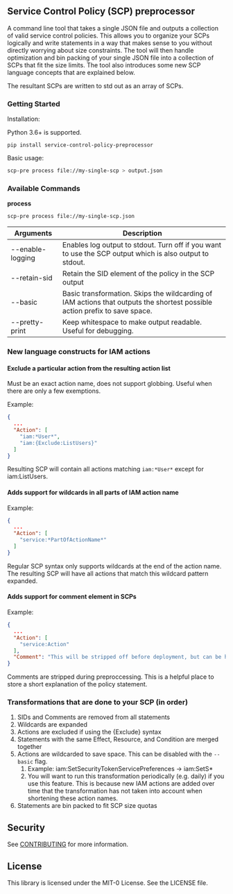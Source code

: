 ## Service Control Policy (SCP) preprocessor

A command line tool that takes a single JSON file and outputs a collection of valid service control policies. This allows you to organize your SCPs logically and write statements in a way that makes sense to you without directly worrying about size constraints. The tool will then handle optimization and bin packing of your single JSON file into a collection of SCPs that fit the size limits.  The tool also introduces some new SCP language concepts that are explained below. 

The resultant SCPs are written to std out as an array of SCPs.

### Getting Started

Installation:

Python 3.6+ is supported.

```
pip install service-control-policy-preprocessor
```

Basic usage:
```bash
scp-pre process file://my-single-scp > output.json
```


### Available Commands

**process**

```bash
scp-pre process file://my-single-scp.json
```

| Arguments | Description |
| --------- |----------- |
| --enable-logging | Enables log output to stdout.  Turn off if you want to use the SCP output which is also output to stdout. |
| --retain-sid | Retain the SID element of the policy in the SCP output |
| --basic | Basic transformation. Skips the wildcarding of IAM actions that outputs the shortest possible action prefix to save space. |
| --pretty-print | Keep whitespace to make output readable. Useful for debugging. |


### New language constructs for IAM actions

#### Exclude a particular action from the resulting action list

Must be an exact action name, does not support globbing. Useful when there are only a few exemptions.

Example:

```json
{
  ...
  "Action": [
    "iam:*User*",
    "iam:{Exclude:ListUsers}"
  ]
}
```

Resulting SCP will contain all actions matching `iam:*User*` except for iam:ListUsers.

#### Adds support for wildcards in all parts of IAM action name

Example:

```json
{
  ...
  "Action": [
    "service:*PartOfActionName*"
  ]
}
```

Regular SCP syntax only supports wildcards at the end of the action name. The resulting SCP will have all actions that match this wildcard pattern expanded.

#### Adds support for comment element in SCPs

Example:

```json
{
  ...
  "Action": [
    "service:Action"
  ],
  "Comment": "This will be stripped off before deployment, but can be helpful when left in a source repository."
}
```

Comments are stripped during preproccessing. This is a helpful place to store a short explanation of the policy statement.

### Transformations that are done to your SCP (in order)

1. SIDs and Comments are removed from all statements
2. Wildcards are expanded
3. Actions are excluded if using the {Exclude} syntax
4. Statements with the same Effect, Resource, and Condition are merged together
5. Actions are wildcarded to save space. This can be disabled with the `--basic` flag.
   1. Example: iam:SetSecurityTokenServicePreferences -> iam:SetS*
   2. You will want to run this transformation periodically (e.g. daily) if you use this feature. This is because new IAM actions are added over time that the transformation has not taken into account when shortening these action names.
6. Statements are bin packed to fit SCP size quotas


## Security

See [CONTRIBUTING](CONTRIBUTING.md#security-issue-notifications) for more information.

## License

This library is licensed under the MIT-0 License. See the LICENSE file.

